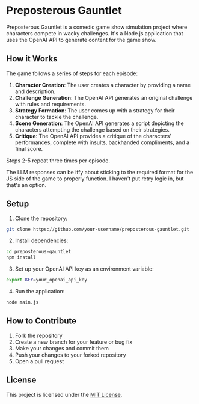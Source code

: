 # Preposterous Gauntlet

Preposterous Gauntlet is a comedic game show simulation project where characters compete in wacky challenges. It's a Node.js application that uses the OpenAI API to generate content for the game show.

## How it Works

The game follows a series of steps for each episode:

1. **Character Creation**: The user creates a character by providing a name and description.
2. **Challenge Generation**: The OpenAI API generates an original challenge with rules and requirements.
3. **Strategy Formation**: The user comes up with a strategy for their character to tackle the challenge.
4. **Scene Generation**: The OpenAI API generates a script depicting the characters attempting the challenge based on their strategies.
5. **Critique**: The OpenAI API provides a critique of the characters' performances, complete with insults, backhanded compliments, and a final score.

Steps 2-5 repeat three times per episode.

The LLM responses can be iffy about sticking to the required format for the JS side of the game to properly function.  I haven't put retry logic in, but that's an option.

## Setup

1. Clone the repository:

```bash
git clone https://github.com/your-username/preposterous-gauntlet.git
```

2. Install dependencies:

```bash
cd preposterous-gauntlet
npm install
```

3. Set up your OpenAI API key as an environment variable:

```bash
export KEY=your_openai_api_key
```

4. Run the application:

```bash
node main.js
```

## How to Contribute

1. Fork the repository
2. Create a new branch for your feature or bug fix
3. Make your changes and commit them
4. Push your changes to your forked repository
5. Open a pull request

## License

This project is licensed under the [MIT License](LICENSE).
